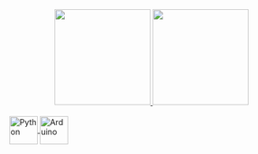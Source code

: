<!--
# Hi there 👋
-->

<!--
**ManuelSOliveira/ManuelSOliveira** is a ✨ _special_ ✨ repository because its `README.md` (this file) appears on your GitHub profile.

Here are some ideas to get you started:

- 🔭 I’m currently working on ...
- 🌱 I’m currently learning ...
- 👯 I’m looking to collaborate on ...
- 🤔 I’m looking for help with ...
- 💬 Ask me about ...
- 📫 How to reach me: ...
- 😄 Pronouns: ...
- ⚡ Fun fact: ...
-->

<div align="center">
  <a href="https://github.com/ManuelSOliveira">
  <img height="170em" src="https://github-readme-stats.vercel.app/api?username=ManuelSOliveira&show_icons=true&theme=dracula&include_all_commits=true&count_private=true"/>
  <img height="170em" src="https://github-readme-stats.vercel.app/api/top-langs/?username=ManuelSOliveira&layout=compact&langs_count=7&theme=dracula"/>
</div>
<div style="display: inline_block"><br>
  <img align="center" alt="Python" height="50" src="https://cdn.jsdelivr.net/gh/devicons/devicon/icons/python/python-original.svg">
  <img align="center" alt="Arduino" height="50" src="https://cdn.jsdelivr.net/gh/devicons/devicon/icons/arduino/arduino-original.svg">
</div>
